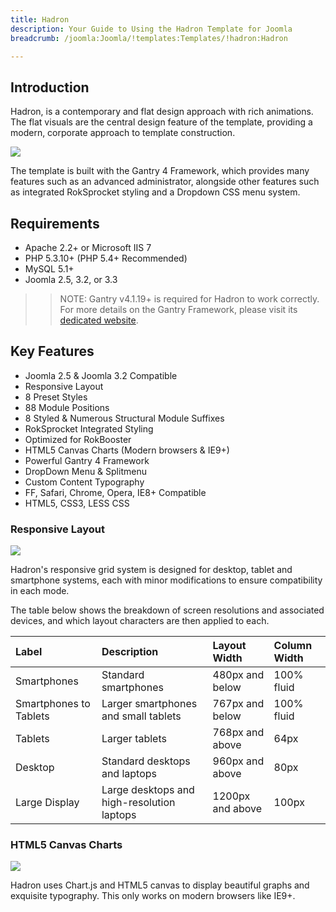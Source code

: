 ```yaml
---
title: Hadron
description: Your Guide to Using the Hadron Template for Joomla
breadcrumb: /joomla:Joomla/!templates:Templates/!hadron:Hadron

---
```


Introduction
-----

Hadron, is a contemporary and flat design approach with rich animations. The flat visuals are the central design feature of the template, providing a modern, corporate approach to template construction.

![][Hadron]

The template is built with the Gantry 4 Framework, which provides many features such as an advanced administrator, alongside other features such as integrated RokSprocket styling and a Dropdown CSS menu system.

Requirements
-----
* Apache 2.2+ or Microsoft IIS 7
* PHP 5.3.10+ (PHP 5.4+ Recommended)
* MySQL 5.1+
* Joomla 2.5, 3.2, or 3.3

>> NOTE: Gantry v4.1.19+ is required for Hadron to work correctly. For more details on the Gantry Framework, please visit its [dedicated website](http://www.gantry-framework.org/).

Key Features
-----

* Joomla 2.5 & Joomla 3.2 Compatible
* Responsive Layout
* 8 Preset Styles
* 88 Module Positions
* 8 Styled & Numerous Structural Module Suffixes
* RokSprocket Integrated Styling
* Optimized for RokBooster
* HTML5 Canvas Charts (Modern browsers & IE9+)
* Powerful Gantry 4 Framework
* DropDown Menu & Splitmenu
* Custom Content Typography
* FF, Safari, Chrome, Opera, IE8+ Compatible
* HTML5, CSS3, LESS CSS

### Responsive Layout

![][responsive]

Hadron's responsive grid system is designed for desktop, tablet and smartphone systems, each with minor modifications to ensure compatibility in each mode.

The table below shows the breakdown of screen resolutions and associated devices, and which layout characters are then applied to each.

| Label                  | Description                                | Layout Width     | Column Width |  
| :--------------------- | :----------------------------------------- | :--------------- | :----------- |  
| Smartphones            | Standard smartphones                       | 480px and below  | 100% fluid   |  
| Smartphones to Tablets | Larger smartphones and small tablets       | 767px and below  | 100% fluid   |  
| Tablets                | Larger tablets                             | 768px and above  | 64px         |  
| Desktop                | Standard desktops and laptops              | 960px and above  | 80px         |  
| Large Display          | Large desktops and high-resolution laptops | 1200px and above | 100px        |  

### HTML5 Canvas Charts

![][chart]

Hadron uses Chart.js and HTML5 canvas to display beautiful graphs and exquisite typography. This only works on modern browsers like IE9+.

[gantry]: http://www.gantry-framework.org/
[Hadron]: assets/hadron.jpeg
[responsive]: assets/responsive.jpg
[chart]: assets/chart.jpg
[filezilla]: https://filezilla-project.org
[launcher]: ../../start/rocketlauncher.md
[chooser]: assets/chooser.jpg
